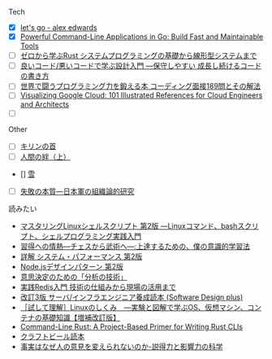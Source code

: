 Tech
- [x] [let's go - alex edwards](https://lets-go.alexedwards.net/)
- [x] [Powerful Command-Line Applications in Go: Build Fast and Maintainable Tools](https://www.amazon.co.jp/gp/product/168050696X/ref=ppx_yo_dt_b_asin_title_o09_s00?ie=UTF8&psc=1)
- [ ] [ゼロから学ぶRust システムプログラミングの基礎から線形型システムまで](https://www.amazon.co.jp/gp/product/4065301955/ref=ppx_yo_dt_b_asin_title_o02_s00?ie=UTF8&psc=1)
- [ ] [良いコード/悪いコードで学ぶ設計入門 ―保守しやすい 成長し続けるコードの書き方](https://www.amazon.co.jp/gp/product/4297127830/ref=ppx_yo_dt_b_asin_title_o02_s00?ie=UTF8&psc=1)
- [ ] [世界で闘うプログラミング力を鍛える本 コーディング面接189問とその解法](https://www.amazon.co.jp/gp/product/B071GN3JN2/ref=ppx_yo_dt_b_d_asin_title_o01?ie=UTF8&psc=1)
- [ ] [Visualizing Google Cloud: 101 Illustrated References for Cloud Engineers and Architects](https://www.amazon.co.jp/gp/product/1119816327/ref=ppx_yo_dt_b_asin_title_o00_s00?ie=UTF8&psc=1)
- [ ] []()

Other
- [ ] [キリンの首](https://www.amazon.co.jp/gp/product/4309208592/ref=ppx_yo_dt_b_asin_title_o00_s00?ie=UTF8&psc=1)
- [ ] [人間の絆（上）](https://www.amazon.co.jp/%E4%BA%BA%E9%96%93%E3%81%AE%E7%B5%86%EF%BC%88%E4%B8%8A%EF%BC%89-%E6%96%B0%E6%BD%AE%E6%96%87%E5%BA%AB-%E3%83%A2%E3%83%BC%E3%83%A0/dp/410213025X/ref=d_pd_sbs_sccl_3_1/355-2071869-1291542?pd_rd_w=gM9KI&content-id=amzn1.sym.820591ed-a555-4556-9bf6-5ebd5493c69e&pf_rd_p=820591ed-a555-4556-9bf6-5ebd5493c69e&pf_rd_r=NT9GKYW4EGH05XCHG2YQ&pd_rd_wg=pQbm8&pd_rd_r=fbc735cc-66d4-495d-a3c3-17aa8314cde6&pd_rd_i=410213025X&psc=1)
- [] [雪]( https://www.amazon.co.jp/%E9%9B%AA-%E5%B2%A9%E6%B3%A2%E6%96%87%E5%BA%AB-%E4%B8%AD%E8%B0%B7-%E5%AE%87%E5%90%89%E9%83%8E/dp/4003112423/ref=sr_1_1?__mk_ja_JP=%E3%82%AB%E3%82%BF%E3%82%AB%E3%83%8A&crid=JWM059LJP6TZ&keywords=%E9%9B%AA+%E4%B8%AD%E8%B0%B7&qid=1673186938&s=books&sprefix=%E9%9B%AA+%E4%B8%AD%E8%B0%B7%2Cstripbooks%2C234&sr=1-1 )
- [ ] [失敗の本質―日本軍の組織論的研究](https://www.amazon.co.jp/%E5%A4%B1%E6%95%97%E3%81%AE%E6%9C%AC%E8%B3%AA%E2%80%95%E6%97%A5%E6%9C%AC%E8%BB%8D%E3%81%AE%E7%B5%84%E7%B9%94%E8%AB%96%E7%9A%84%E7%A0%94%E7%A9%B6-%E4%B8%AD%E5%85%AC%E6%96%87%E5%BA%AB-%E6%88%B8%E9%83%A8-%E8%89%AF%E4%B8%80/dp/4122018331/ref=sr_1_1?__mk_ja_JP=%E3%82%AB%E3%82%BF%E3%82%AB%E3%83%8A&crid=2080RZRCEPV2X&keywords=%E5%A4%B1%E6%95%97%E3%81%AE%E6%9C%AC%E8%B3%AA&qid=1673186994&s=books&sprefix=%E5%A4%B1%E6%95%97%E3%81%AE%E3%81%BB%E3%82%93%E3%81%97%E3%81%A4%2Cstripbooks%2C257&sr=1-1)

読みたい
- [マスタリングLinuxシェルスクリプト 第2版 ―Linuxコマンド、bashスクリプト、シェルプログラミング実践入門](https://www.amazon.co.jp/dp/481440011X?tag=maple036-22&linkCode=osi&th=1&psc=1)
- [習得への情熱―チェスから武術へ―:上達するための、僕の意識的学習法](https://www.amazon.co.jp/dp/4622079224/?coliid=I2M37K3U7IPBIJ&colid=3G5F6JGIP10PO&psc=1&ref_=lv_ov_lig_dp_it)
- [詳解 システム・パフォーマンス 第2版](https://www.amazon.co.jp/dp/4814400071/?coliid=IKFYI9K9C0LWC&colid=3G5F6JGIP10PO&psc=1&ref_=lv_ov_lig_dp_it)
- [Node.jsデザインパターン 第2版](https://www.amazon.co.jp/dp/4873118735/?coliid=IVXCB5Z9SH86Z&colid=3G5F6JGIP10PO&psc=1&ref_=lv_ov_lig_dp_it)
- [意思決定のための「分析の技術」](https://www.amazon.co.jp/dp/B00EE12UYA/?coliid=I3N590YG158R04&colid=3G5F6JGIP10PO&psc=0&ref_=lv_ov_lig_dp_it)
- [実践Redis入門 技術の仕組みから現場の活用まで](https://www.amazon.co.jp/dp/4297131420/?coliid=I2KRDZ8D2DSC5O&colid=3G5F6JGIP10PO&psc=1&ref_=lv_ov_lig_dp_it)
- [改訂3版 サーバ/インフラエンジニア養成読本 (Software Design plus)](https://www.amazon.co.jp/dp/4774180343/?coliid=I3LXDVECFQAVV1&colid=3G5F6JGIP10PO&psc=1&ref_=lv_ov_lig_dp_it)
- [［試して理解］Linuxのしくみ　―実験と図解で学ぶOS、仮想マシン、コンテナの基礎知識【増補改訂版】](https://www.amazon.co.jp/dp/429713148X/?coliid=I3MD20LTC10CQJ&colid=3G5F6JGIP10PO&psc=1&ref_=lv_ov_lig_dp_it)
- [Command-Line Rust: A Project-Based Primer for Writing Rust CLIs](https://www.amazon.co.jp/dp/1098109430/?coliid=I39BBT3NL7N394&colid=3G5F6JGIP10PO&psc=1&ref_=lv_ov_lig_dp_it)
- [クラフトビール読本](https://www.amazon.co.jp/dp/4798629626/?coliid=I3FCYRBW1MULV8&colid=3G5F6JGIP10PO&psc=1&ref_=lv_ov_lig_dp_it)
- [事実はなぜ人の意見を変えられないのか-説得力と影響力の科学](https://www.amazon.co.jp/dp/4826902131/?coliid=IDR79LODDSFGZ&colid=3G5F6JGIP10PO&psc=1&ref_=lv_ov_lig_dp_it)
